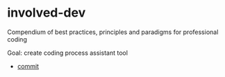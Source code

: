 # involved-dev

Compendium of best practices, principles and paradigms for professional coding

Goal: create coding process assistant tool

- [commit](commit)
